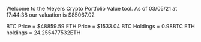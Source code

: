 Welcome to the Meyers Crypto Portfolio Value tool. 
As of 03/05/21 at 17:44:38 our valuation is $85067.02 

BTC Price = $48859.59
 ETH Price = $1533.04
BTC Holdings = 0.98BTC
 ETH holdings = 24.255477532ETH 
